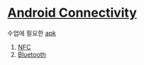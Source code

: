 
# [Android Connectivity](https://developer.android.com/guide/topics/connectivity/)

수업에 필요한 [apk](https://github.com/neoend/mds-android-connectivity/tree/master/apk)

1. [NFC](https://github.com/neoend/mds-android-connectivity/tree/master/NFC)
1. [Bluetooth](https://github.com/neoend/mds-android-connectivity/tree/master/Bluetooth)


